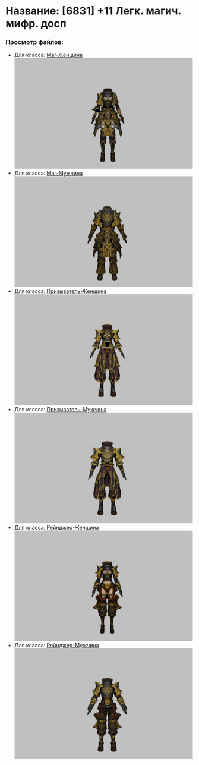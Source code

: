 # Название: [6831] +11 Легк. магич. мифр. досп

### Просмотр файлов:
- Для класса: [Маг-Женщина](Маг-Женщина)
![p050023.png](Маг-Женщина/p050023.png)
- Для класса: [Маг-Мужчина](Маг-Мужчина)
![p040023.png](Маг-Мужчина/p040023.png)
- Для класса: [Призыватель-Женщина](Призыватель-Женщина)
![p090023.png](Призыватель-Женщина/p090023.png)
- Для класса: [Призыватель-Мужчина](Призыватель-Мужчина)
![p080023.png](Призыватель-Мужчина/p080023.png)
- Для класса: [Рейнджер-Женщина](Рейнджер-Женщина)
![p030023.png](Рейнджер-Женщина/p030023.png)
- Для класса: [Рейнджер-Мужчина](Рейнджер-Мужчина)
![p020023.png](Рейнджер-Мужчина/p020023.png)

